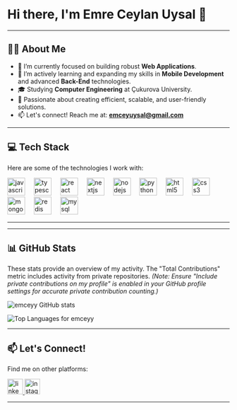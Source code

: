 # Hi there, I'm Emre Ceylan Uysal 👋

---

## 👨‍💻 About Me

*   🔭 I’m currently focused on building robust **Web Applications**.
*   🌱 I’m actively learning and expanding my skills in **Mobile Development** and advanced **Back-End** technologies.
*   🎓 Studying **Computer Engineering** at Çukurova University.
*   🚀 Passionate about creating efficient, scalable, and user-friendly solutions.
*   📫 Let's connect! Reach me at: **emceyuysal@gmail.com**

---

## 💻 Tech Stack

Here are some of the technologies I work with:

<div align="left">
  <img src="https://cdn.jsdelivr.net/gh/devicons/devicon/icons/javascript/javascript-original.svg" height="40" alt="javascript logo"  />
  <img width="12" />
  <img src="https://cdn.jsdelivr.net/gh/devicons/devicon/icons/typescript/typescript-original.svg" height="40" alt="typescript logo"  />
  <img width="12" />
  <img src="https://cdn.jsdelivr.net/gh/devicons/devicon/icons/react/react-original.svg" height="40" alt="react logo"  />
  <img width="12" />
  <img src="https://skillicons.dev/icons?i=nextjs" height="40" alt="nextjs logo"  />
  <img width="12" />
  <img src="https://cdn.jsdelivr.net/gh/devicons/devicon/icons/nodejs/nodejs-original.svg" height="40" alt="nodejs logo"  />
  <img width="12" />
  <img src="https://cdn.jsdelivr.net/gh/devicons/devicon/icons/python/python-original.svg" height="40" alt="python logo"  />
  <img width="12" />
  <img src="https://cdn.jsdelivr.net/gh/devicons/devicon/icons/html5/html5-original.svg" height="40" alt="html5 logo"  />
  <img width="12" />
  <img src="https://cdn.jsdelivr.net/gh/devicons/devicon/icons/css3/css3-original.svg" height="40" alt="css3 logo"  />
  <img width="12" />
  <img src="https://cdn.jsdelivr.net/gh/devicons/devicon/icons/mongodb/mongodb-original.svg" height="40" alt="mongodb logo"  />
  <img width="12" />
  <img src="https://cdn.jsdelivr.net/gh/devicons/devicon/icons/redis/redis-original.svg" height="40" alt="redis logo"  />
  <img width="12" />
  <img src="https://cdn.jsdelivr.net/gh/devicons/devicon/icons/mysql/mysql-original-wordmark.svg" height="40" alt="mysql logo"  />
  <!-- Added MySQL Icon. You can also use mysql-original.svg if you prefer the icon without wordmark -->
</div>

---

---

## 📊 GitHub Stats

These stats provide an overview of my activity. The "Total Contributions" metric includes activity from private repositories.
*(Note: Ensure "Include private contributions on my profile" is enabled in your GitHub profile settings for accurate private contribution counting.)*

<div align="left">
  <p>
    <img src="https://github-readme-stats.vercel.app/api?username=emceyy&cache_seconds=1800&show_icons=true&locale=en&theme=radical&hide_border=true&count_private=true&include_all_commits=true&show_total_contributions=true" alt="emceyy GitHub stats" />
  </p>
  <p>
    <img src="https://github-readme-stats.vercel.app/api/top-langs?username=emceyy&locale=en&layout=compact&langs_count=8&theme=radical&hide_border=true" alt="Top Languages for emceyy" />
  </p>
</div>

---

## 📫 Let's Connect!

Find me on other platforms:

<div align="left">
  <a href="https://www.linkedin.com/in/emre-ceylan-uysal/" target="_blank">
    <img src="https://img.shields.io/static/v1?message=LinkedIn&logo=linkedin&label=&color=0077B5&logoColor=white&labelColor=&style=for-the-badge" height="35" alt="linkedin logo"  />
  </a>
  <a href="https://www.instagram.com/uysalemreceylan/" target="_blank">
    <img src="https://img.shields.io/static/v1?message=Instagram&logo=instagram&label=&color=E4405F&logoColor=white&labelColor=&style=for-the-badge" height="35" alt="instagram logo"  />
  </a>
  <!-- Add other links like Twitter, personal website, etc. if you have them -->
</div>

---
